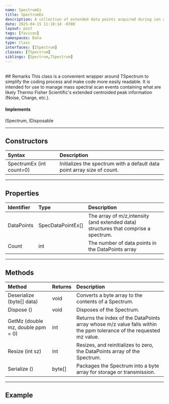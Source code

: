 ```yaml
---
name: SpectrumEx
title: SpectrumEx
description: A collection of extended data points acquired during ion analysis.
date: 2025-04-15 11:18:14 -0700
layout: post
tags: [favicon]
namespaces: Data
type: Class
interfaces: [ISpectrum]
classes: [TSpectrum]
siblings: [Spectrum,TSpectrum]
---
```


<br/>
## Remarks
This class is a convenient wrapper around TSpectrum<SpecDataPointEx> to simplify the coding process
and make code more easily readable. It is intended for use to manage mass spectral scan events containing
what are likely Thermo Fisher Scientific's extended centroided peak information (Noise, Charge, etc.).

#### Implements
ISpectrum, IDisposable

* * *
## Constructors

| Syntax   | Description                                               |
|:-------------|:----------------------------------------------------------|
| SpectrumEx (int count=0) | Initializes the spectrum with a default data point array size of count.  |

* * *
## Properties

| Identifier   | Type     | Description                                               |
|:-------------|:---------|:----------------------------------------------------------|
| DataPoints           | SpecDataPointEx[]   | The array of m/z,intensity (and extended data) structures that comprise a spectrum.         |
| Count    | int   | The number of data points in the DataPoints array   |

* * *
## Methods

| Method   | Returns     | Description                                               |
|:-------------|:---------|:----------------------------------------------------------|
| Deserialize (byte[] data)      | void   |Converts a byte array to the contents of a Spectrum.         |
| Dispose ()      | void   |Disposes of the Spectrum.         |
| GetMz (double mz, double ppm = 0)    | int   | Returns the index of the DataPoints array whose m/z value falls within the ppm tolerance of the requested mz value.  |
| Resize (int sz)| int    | Resizes, and reinitializes to zero, the DataPoints array of the Spectrum.   |
| Serialize ()  | byte[]    | Packages the Spectrum into a byte array for storage or transmission.   |

* * *
## Example
